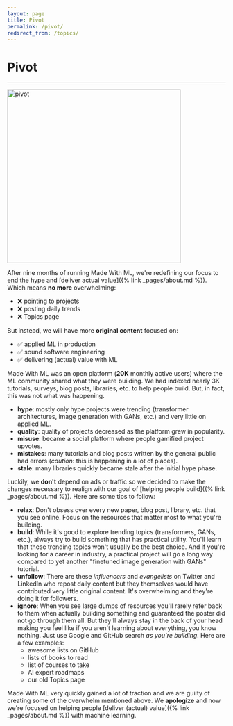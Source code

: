 ```yaml
---
layout: page
title: Pivot
permalink: /pivot/
redirect_from: /topics/
---
```


<h1 class="page-title">Pivot</h1>
<hr class="mt-0">

<img class="mt-2 mb-0" width="400px;" src="https://media1.tenor.com/images/5e4fff30948fe04f18f2a866ce0a2e87/tenor.gif?itemid=16902898" alt="pivot">

<!-- <figure>
  <img src="https://media1.tenor.com/images/5e4fff30948fe04f18f2a866ce0a2e87/tenor.gif?itemid=16902898" alt="pivot">
  <figcaption>This is a caption</figcaption>
</figure> -->

After nine months of running Made With ML, we're redefining our focus to end the hype and [deliver actual value]({% link _pages/about.md %}).
Which means **no more** overwhelming:
- <span class="mr-1">❌</span> pointing to projects
- <span class="mr-1">❌</span> posting daily trends
- <span class="mr-1">❌</span> Topics page

But instead, we will have more **original content** focused on:
- <span class="mr-1">✅</span> applied ML in production
- <span class="mr-1">✅</span> sound software engineering
- <span class="mr-1">✅</span> delivering (actual) value with ML

Made With ML was an open platform (**20K** monthly active users) where the ML community shared what they were building.
We had indexed nearly 3K tutorials, surveys, blog posts, libraries, etc. to help people build.
But, in fact, this was not what was happening.

- **hype**: mostly only hype projects were trending (transformer architectures, image generation with GANs, etc.) and very little on applied ML.
- **quality**: quality of projects decreased as the platform grew in popularity.
- **misuse**: became a social platform where people gamified project upvotes.
- **mistakes**: many tutorials and blog posts written by the general public had errors (*caution*: this is happening in a lot of places).
- **stale**: many libraries quickly became stale after the initial hype phase.

Luckily, we **don't** depend on ads or traffic so we decided to make the changes necessary to realign with our goal of [helping people build]({% link _pages/about.md %}).
Here are some tips to follow:

- **relax**: Don't obsess over every new paper, blog post, library, etc. that you see online. Focus on the resources that matter most to what you're building.
- **build**: While it's good to explore trending topics (transformers, GANs, etc.), always try to build something that has practical utility. You'll learn that these trending topics won't usually be the best choice. And if you're looking for a career in industry, a practical project will go a long way compared to yet another "finetuned image generation with GANs" tutorial.
- **unfollow**: There are these *influencers* and *evangelists* on Twitter and LinkedIn who repost daily content but they themselves would have contributed very little original content. It's overwhelming and they're doing it for followers.
- **ignore**: When you see large dumps of resources you'll rarely refer back to them when actually building something and guaranteed the poster did not go through them all. But they'll always stay in the back of your head making you feel like if you aren't learning about everything, you know nothing. Just use Google and GitHub search *as you're building*. Here are a few examples:
    - awesome lists on GitHub
    - lists of books to read
    - list of courses to take
    - AI expert roadmaps
    - our old Topics page

Made With ML very quickly gained a lot of traction and we are guilty of creating some of the overwhelm mentioned above. We **apologize** and now we're focused on helping people [deliver (actual) value]({% link _pages/about.md %}) with machine learning.